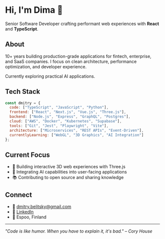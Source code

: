# Hi, I'm Dima 👋

Senior Software Developer crafting performant web experiences with **React** and **TypeScript**.

## About

10+ years building production-grade applications for fintech, enterprise, and SaaS companies. I focus on clean architecture, performance optimization, and developer experience.

Currently exploring practical AI applications.

## Tech Stack

```javascript
const dmitry = {
  code: ["TypeScript", "JavaScript", "Python"],
  frontend: ["React", "Next.js", "Vue.js", "Three.js"],
  backend: ["Node.js", "Express", "GraphQL", "Postgres"],
  cloud: ["AWS", "Docker", "Kubernetes", "Supabase"],
  tools: ["Git", "Jest", "Playwright", "Vite"],
  architecture: ["Microservices", "REST APIs", "Event-Driven"],
  currentlyLearning: ["WebGL", "3D Graphics", "AI Integration"]
};
```

## Current Focus

- 🎨 Building interactive 3D web experiences with Three.js
- 🤖 Integrating AI capabilities into user-facing applications
- 📚 Contributing to open source and sharing knowledge

## Connect

- 📧 [dmitry.belitsky@gmail.com](mailto:dmitry.belitsky@gmail.com)
- 💼 [LinkedIn](https://linkedin.com/in/dmtry)
- 📍 Espoo, Finland

---

*"Code is like humor. When you have to explain it, it's bad." – Cory House*
